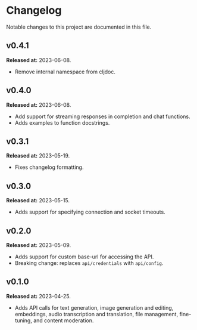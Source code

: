 # Changelog

Notable changes to this project are documented in this file.

## v0.4.1
**Released at:** 2023-06-08.
- Remove internal namespace from cljdoc.

## v0.4.0
**Released at:** 2023-06-08.
- Add support for streaming responses in completion and chat functions.
- Adds examples to function docstrings.

## v0.3.1
**Released at:** 2023-05-19.
- Fixes changelog formatting.

## v0.3.0
**Released at:** 2023-05-15.
- Adds support for specifying connection and socket timeouts.

## v0.2.0
**Released at:** 2023-05-09.
- Adds support for custom base-url for accessing the API.
- Breaking change: replaces `api/credentials` with `api/config`.

## v0.1.0 
**Released at:** 2023-04-25.
- Adds API calls for text generation, image generation and editing, embeddings, 
audio transcription and translation, file management, fine-tuning, and content 
moderation.
